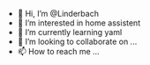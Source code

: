 - 👋 Hi, I’m @Linderbach
- 👀 I’m interested in home assistent
- 🌱 I’m currently learning yaml
- 💞️ I’m looking to collaborate on ...
- 📫 How to reach me ...

<!---
Linderbach/Linderbach is a ✨ special ✨ repository because its `README.md` (this file) appears on your GitHub profile.
You can click the Preview link to take a look at your changes.
--->

